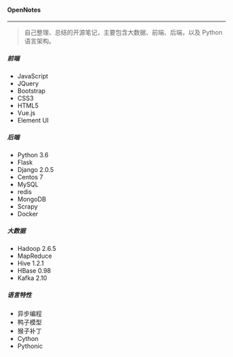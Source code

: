 #### OpenNotes

---

> 自己整理、总结的开源笔记，主要包含大数据、前端、后端，以及 Python 语言架构。

##### 前端

- JavaScript
- JQuery
- Bootstrap
- CSS3
- HTML5
- Vue.js
- Element UI

##### 后端

- Python  3.6 
- Flask 
- Django 2.0.5
- Centos 7
- MySQL
- redis
- MongoDB
- Scrapy
- Docker

##### 大数据

- Hadoop 2.6.5
- MapReduce
- Hive 1.2.1
- HBase 0.98
- Kafka 2.10
##### 语言特性

- 异步编程
- 鸭子模型
- 猴子补丁
- Cython
- Pythonic